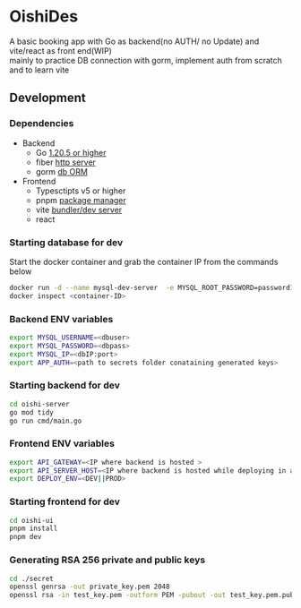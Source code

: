 # OishiDes
A basic booking app with Go as backend(no AUTH/ no Update) and vite/react as front end(WIP)  
mainly to practice DB connection with gorm, implement auth from scratch and to learn vite

## Development 

### Dependencies 
* Backend  
    * Go [1.20.5 or higher](https://go.dev/doc/)
    * fiber [http server](https://gofiber.io/)
    * gorm [db ORM](https://gorm.io/)  
* Frontend  
    * Typesctipts v5 or higher
    * pnpm [package manager](https://pnpm.io/)
    * vite [bundler/dev server](https://vitejs.dev/guide/why.html)
    * react
### Starting database for dev

Start the docker container and grab the container IP from the commands below 
```bash 
docker run -d --name mysql-dev-server  -e MYSQL_ROOT_PASSWORD=password123 bitnami/mysql:latest
docker inspect <container-ID>
```
### Backend ENV variables 
```bash
export MYSQL_USERNAME=<dbuser>
export MYSQL_PASSWORD=<dbpass>
export MYSQL_IP=<dbIP:port>
export APP_AUTH=<path to secrets folder conataining generated keys>
```

### Starting backend for dev
```bash
cd oishi-server
go mod tidy
go run cmd/main.go
```
### Frontend ENV variables
```bash 
export API_GATEWAY=<IP where backend is hosted >
export API_SERVER_HOST=<IP where backend is hosted while deploying in a container>
export DEPLOY_ENV=<DEV||PROD>
```
### Starting frontend for dev
```bash
cd oishi-ui 
pnpm install
pnpm dev
```

### Generating RSA 256 private and public keys
```bash
cd ./secret
openssl genrsa -out private_key.pem 2048
openssl rsa -in test_key.pem -outform PEM -pubout -out test_key.pem.pub 
```
